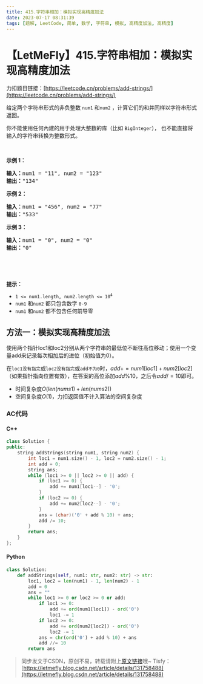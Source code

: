 ```yaml
---
title: 415.字符串相加：模拟实现高精度加法
date: 2023-07-17 08:31:39
tags: [题解, LeetCode, 简单, 数学, 字符串, 模拟, 高精度加法, 高精度]
---
```


# 【LetMeFly】415.字符串相加：模拟实现高精度加法

力扣题目链接：[https://leetcode.cn/problems/add-strings/](https://leetcode.cn/problems/add-strings/)

<p>给定两个字符串形式的非负整数&nbsp;<code>num1</code> 和<code>num2</code>&nbsp;，计算它们的和并同样以字符串形式返回。</p>

<p>你不能使用任何內建的用于处理大整数的库（比如 <code>BigInteger</code>），&nbsp;也不能直接将输入的字符串转换为整数形式。</p>

<p>&nbsp;</p>

<p><strong>示例 1：</strong></p>

<pre>
<strong>输入：</strong>num1 = "11", num2 = "123"
<strong>输出：</strong>"134"
</pre>

<p><strong>示例 2：</strong></p>

<pre>
<strong>输入：</strong>num1 = "456", num2 = "77"
<strong>输出：</strong>"533"
</pre>

<p><strong>示例 3：</strong></p>

<pre>
<strong>输入：</strong>num1 = "0", num2 = "0"
<strong>输出：</strong>"0"
</pre>

<p>&nbsp;</p>

<p>&nbsp;</p>

<p><strong>提示：</strong></p>

<ul>
	<li><code>1 &lt;= num1.length, num2.length &lt;= 10<sup>4</sup></code></li>
	<li><code>num1</code> 和<code>num2</code> 都只包含数字&nbsp;<code>0-9</code></li>
	<li><code>num1</code> 和<code>num2</code> 都不包含任何前导零</li>
</ul>


    
## 方法一：模拟实现高精度加法

使用两个指针loc1和loc2分别从两个字符串的最低位不断往高位移动；使用一个变量add来记录每次相加后的进位（初始值为0）。

在```loc1没有指完```或```loc2没有指完```或```add不为0```时，$add += num1[loc1] + num2[loc2]$（如果指针指向位置有效），在答案的高位添加$add \% 10$，之后令$add /= 10$即可。

+ 时间复杂度$O(len(nums1) + len(nums2))$
+ 空间复杂度$O(1)$，力扣返回值不计入算法的空间复杂度

### AC代码

#### C++

```cpp
class Solution {
public:
    string addStrings(string num1, string num2) {
        int loc1 = num1.size() - 1, loc2 = num2.size() - 1;
        int add = 0;
        string ans;
        while (loc1 >= 0 || loc2 >= 0 || add) {
            if (loc1 >= 0) {
                add += num1[loc1--] - '0';
            }
            if (loc2 >= 0) {
                add += num2[loc2--] - '0';
            }
            ans = (char)('0' + add % 10) + ans;
            add /= 10;
        }
        return ans;
    }
};
```

#### Python

```python
class Solution:
    def addStrings(self, num1: str, num2: str) -> str:
        loc1, loc2 = len(num1) - 1, len(num2) - 1
        add = 0
        ans = ""
        while loc1 >= 0 or loc2 >= 0 or add:
            if loc1 >= 0:
                add += ord(num1[loc1]) - ord('0')
                loc1 -= 1
            if loc2 >= 0:
                add += ord(num2[loc2]) - ord('0')
                loc2 -= 1
            ans = chr(ord('0') + add % 10) + ans
            add //= 10
        return ans
```

> 同步发文于CSDN，原创不易，转载请附上[原文链接](https://blog.letmefly.xyz/2023/07/17/LeetCode%200415.%E5%AD%97%E7%AC%A6%E4%B8%B2%E7%9B%B8%E5%8A%A0/)哦~
> Tisfy：[https://letmefly.blog.csdn.net/article/details/131758488](https://letmefly.blog.csdn.net/article/details/131758488)
